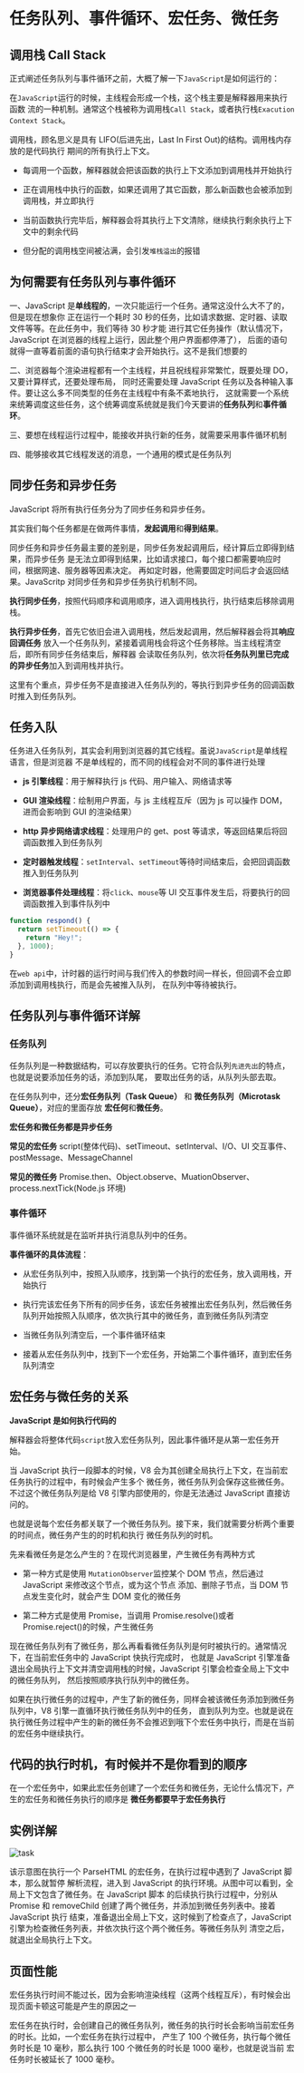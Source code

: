 # 任务队列、事件循环、宏任务、微任务

## 调用栈 Call Stack

正式阐述任务队列与事件循环之前，大概了解一下`JavaScript`是如何运行的：

在`JavaScript`运行的时候，主线程会形成一个栈，这个栈主要是解释器用来执行函数
流的一种机制。通常这个栈被称为调用栈`Call Stack`，或者执行栈`Exacution Context Stack`。

调用栈，顾名思义是具有 LIFO(后进先出，Last In First Out)的结构。调用栈内存放的是代码执行
期间的所有执行上下文。

- 每调用一个函数，解释器就会把该函数的执行上下文添加到调用栈并开始执行

- 正在调用栈中执行的函数，如果还调用了其它函数，那么新函数也会被添加到调用栈，并立即执行

- 当前函数执行完毕后，解释器会将其执行上下文清除，继续执行剩余执行上下文中的剩余代码

- 但分配的调用栈空间被沾满，会引发`堆栈溢出`的报错

## 为何需要有任务队列与事件循环

一、JavaScript 是**单线程的**，一次只能运行一个任务。通常这没什么大不了的，但是现在想象你
正在运行一个耗时 30 秒的任务，比如请求数据、定时器、读取文件等等。在此任务中，我们等待 30 秒才能
进行其它任务操作（默认情况下，JavaScript 在浏览器的线程上运行，因此整个用户界面都停滞了），
后面的语句就得一直等着前面的语句执行结束才会开始执行。这不是我们想要的

二、浏览器每个渲染进程都有一个主线程，并且祝线程非常繁忙，既要处理 DO，又要计算样式，还要处理布局，
同时还需要处理 JavaScript 任务以及各种输入事件。要让这么多不同类型的任务在主线程中有条不紊地执行，
这就需要一个系统来统筹调度这些任务，这个统筹调度系统就是我们今天要讲的**任务队列**和**事件循环**。

三、要想在线程运行过程中，能接收并执行新的任务，就需要采用事件循环机制

四、能够接收其它线程发送的消息，一个通用的模式是任务队列

## 同步任务和异步任务

JavaScript 将所有执行任务分为了同步任务和异步任务。

其实我们每个任务都是在做两件事情，**发起调用**和**得到结果**。

同步任务和异步任务最主要的差别是，同步任务发起调用后，经计算后立即得到结果，而异步任务
是无法立即得到结果，比如请求接口，每个接口都需要响应时间，根据网速、服务器等因素决定。
再如定时器，他需要固定时间后才会返回结果。JavaScritp 对同步任务和异步任务执行机制不同。

**执行同步任务**，按照代码顺序和调用顺序，进入调用栈执行，执行结束后移除调用栈。

**执行异步任务**，首先它依旧会进入调用栈，然后发起调用，然后解释器会将其**响应回调任务**
放入一个任务队列，紧接着调用栈会将这个任务移除。当主线程清空后，即所有同步任务结束后，解释器
会读取任务队列，依次将**任务队列里已完成的异步任务**加入到调用栈并执行。

这里有个重点，异步任务不是直接进入任务队列的，等执行到异步任务的回调函数时推入到任务队列。

## 任务入队

任务进入任务队列，其实会利用到浏览器的其它线程。虽说`JavaScript`是单线程语言，但是浏览器
不是单线程的，而不同的线程会对不同的事件进行处理

- **js 引擎线程**：用于解释执行 js 代码、用户输入、网络请求等

- **GUI 渲染线程**：绘制用户界面，与 js 主线程互斥（因为 js 可以操作 DOM，进而会影响到 GUI 的渲染结果）

- **http 异步网络请求线程**：处理用户的 get、post 等请求，等返回结果后将回调函数推入到任务队列

- **定时器触发线程**：`setInterval`、`setTimeout`等待时间结束后，会把回调函数推入到任务队列

- **浏览器事件处理线程**：将`click`、`mouse`等 UI 交互事件发生后，将要执行的回调函数推入到事件队列中

```js
function respond() {
  return setTimeout(() => {
    return "Hey!";
  }, 1000);
}
```

在`web api`中，计时器的运行时间与我们传入的参数时间一样长，但回调不会立即添加到调用栈执行，而是会先被推入队列，
在队列中等待被执行。

## 任务队列与事件循环详解

### 任务队列

任务队列是一种数据结构，可以存放要执行的任务。它符合队列`先进先出`的特点，也就是说要添加任务的话，添加到队尾，
要取出任务的话，从队列头部去取。

在任务队列中，还分**宏任务队列（Task Queue）** 和 **微任务队列（Microtask Queue）**，对应的里面存放
**宏任何**和**微任务**。

**宏任务和微任务都是异步任务**

**常见的宏任务**
script(整体代码)、setTimeout、setInterval、I/O、UI 交互事件、postMessage、MessageChannel

**常见的微任务**
Promise.then、Object.observe、MuationObserver、process.nextTick(Node.js 环境)

### 事件循环

事件循环系统就是在监听并执行消息队列中的任务。

**事件循环的具体流程**：

- 从宏任务队列中，按照入队顺序，找到第一个执行的宏任务，放入调用栈，开始执行

- 执行完该宏任务下所有的同步任务，该宏任务被推出宏任务队列，然后微任务队列开始按照入队顺序，依次执行其中的微任务，直到微任务队列清空

- 当微任务队列清空后，一个事件循环结束

- 接着从宏任务队列中，找到下一个宏任务，开始第二个事件循环，直到宏任务队列清空

## 宏任务与微任务的关系

**JavaScript 是如何执行代码的**

解释器会将整体代码`script`放入宏任务队列，因此事件循环是从第一宏任务开始。

当 JavaScript 执行一段脚本的时候，V8 会为其创建全局执行上下文，在当前宏任务执行的过程中，有时候会产生多个
微任务，微任务队列会保存这些微任务。不过这个微任务队列是给 V8 引擎内部使用的，你是无法通过 JavaScript 直接访问的。

也就是说每个宏任务都关联了一个微任务队列。接下来，我们就需要分析两个重要的时间点，微任务产生的的时机和执行
微任务队列的时机。

先来看微任务是怎么产生的？在现代浏览器里，产生微任务有两种方式

- 第一种方式是使用 `MutationObserver`监控某个 DOM 节点，然后通过 JavaScript 来修改这个节点，或为这个节点
  添加、删除子节点，当 DOM 节点发生变化时，就会产生 DOM 变化的微任务

- 第二种方式是使用 Promise，当调用 Promise.resolve()或者 Promise.reject()的时候，产生微任务

现在微任务队列有了微任务，那么再看看微任务队列是何时被执行的。通常情况下，在当前宏任务中的 JavaScript 快执行完成时，
也就是 JavaScript 引擎准备退出全局执行上下文并清空调用栈的时候，JavaScript 引擎会检查全局上下文中的微任务队列，
然后按照顺序执行队列中的微任务。

如果在执行微任务的过程中，产生了新的微任务，同样会被该微任务添加到微任务队列中，V8 引擎一直循环执行微任务队列中的任务，
直到队列为空。也就是说在执行微任务过程中产生的新的微任务不会推迟到哦下个宏任务中执行，而是在当前的宏任务中继续执行。

## 代码的执行时机，有时候并不是你看到的顺序

在一个宏任务中，如果此宏任务创建了一个宏任务和微任务，无论什么情况下，产生的宏任务和微任务执行的顺序是
**微任务都要早于宏任务执行**

## 实例详解

![task](../static/img/task.jpg)

该示意图在执行一个 ParseHTML 的宏任务，在执行过程中遇到了 JavaScript 脚本，那么就暂停
解析流程，进入到 JavaScript 的执行环境。从图中可以看到，全局上下文包含了微任务。在 JavaScript 脚本
的后续执行执行过程中，分别从 Promise 和 removeChild 创建了两个微任务，并添加到微任务列表中。接着 JavaScript 执行
结束，准备退出全局上下文，这时候到了检查点了，JavaScript 引擎为检查微任务列表，并依次执行这个两个微任务。等微任务队列
清空之后，就退出全局执行上下文。

## 页面性能

宏任务执行时间不能过长，因为会影响渲染线程（这两个线程互斥），有时候会出现页面卡顿这可能是产生的原因之一

宏任务在执行时，会创建自己的微任务队列，微任务的执行时长会影响当前宏任务的时长。比如，一个宏任务在执行过程中，
产生了 100 个微任务，执行每个微任务时长是 10 毫秒，那么执行 100 个微任务的时长是 1000 毫秒，也就是说当前
宏任务时长被延长了 1000 毫秒。
